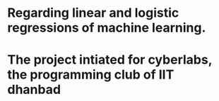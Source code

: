 # Regarding linear and logistic regressions of machine learning. 
# The project intiated for cyberlabs, the programming club of IIT dhanbad
